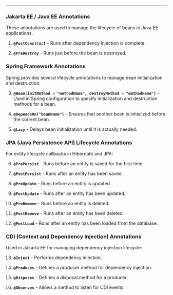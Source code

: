 
---

### **Jakarta EE / Java EE Annotations**

These annotations are used to manage the lifecycle of beans in Java EE applications.

1. **`@PostConstruct`** - Runs after dependency injection is complete.
    
2. **`@PreDestroy`** - Runs just before the bean is destroyed.
    

### **Spring Framework Annotations**

Spring provides several lifecycle annotations to manage bean initialization and destruction:

3. **`@Bean(initMethod = "methodName", destroyMethod = "methodName")`** - Used in Spring configuration to specify initialization and destruction methods for a bean.
    
4. **`@DependsOn("beanName")`** - Ensures that another bean is initialized before the current bean.
    
5. **`@Lazy`** - Delays bean initialization until it is actually needed.
    

### **JPA (Java Persistence API) Lifecycle Annotations**

For entity lifecycle callbacks in Hibernate and JPA:

6. **`@PrePersist`** - Runs before an entity is saved for the first time.
    
7. **`@PostPersist`** - Runs after an entity has been saved.
    
8. **`@PreUpdate`** - Runs before an entity is updated.
    
9. **`@PostUpdate`** - Runs after an entity has been updated.
    
10. **`@PreRemove`** - Runs before an entity is deleted.
    
11. **`@PostRemove`** - Runs after an entity has been deleted.
    
12. **`@PostLoad`** - Runs after an entity has been loaded from the database.
    

### **CDI (Context and Dependency Injection) Annotations**

Used in Jakarta EE for managing dependency injection lifecycle:

13. **`@Inject`** - Performs dependency injection.
    
14. **`@Produces`** - Defines a producer method for dependency injection.
    
15. **`@Disposes`** - Defines a disposal method for a producer.
    
16. **`@Observes`** - Allows a method to listen for CDI events.


